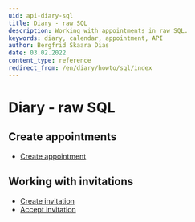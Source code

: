 ```yaml
---
uid: api-diary-sql
title: Diary - raw SQL
description: Working with appointments in raw SQL.
keywords: diary, calendar, appointment, API
author: Bergfrid Skaara Dias
date: 03.02.2022
content_type: reference
redirect_from: /en/diary/howto/sql/index
---
```


# Diary - raw SQL

## Create appointments

* [Create appointment][1]

## Working with invitations

* [Create invitation][2]
* [Accept invitation][3]

<!-- Referenced links -->
[1]: create-apt-sql.md
[2]: create-invitation-sql.md
[3]: accept-invitation-sql.md
